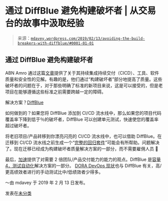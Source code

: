 <!--yml

类别：未分类

日期：2024-05-18 05:26:44

-->

# 通过 DiffBlue 避免构建破坏者 | 从交易台的故事中汲取经验

> 来源：[`mdavey.wordpress.com/2019/02/13/avoiding-the-build-breakers-with-diffblue/#0001-01-01`](https://mdavey.wordpress.com/2019/02/13/avoiding-the-build-breakers-with-diffblue/#0001-01-01)

## 通过 DiffBlue 避免构建破坏者

ABN Amro 通过这篇[文章](https://medium.com/abn-amro-developer/improved-software-delivery-within-abn-amro-by-continuous-integration-continuous-delivery-1e317f7fb8cc)提供了关于其持续集成持续交付（CICD）、工具、软件质量和安全性的见解。有趣的是，他们通过“构建破坏者”部分地提高了质量。这些破坏者的问题在于，对于那些明确了标准的新项目来说，这是可以接受的，但是老项目在能够遵循这些标准之前需要跨越一定的障碍。

解决方案？[DiffBlue](https://www.diffblue.com/)

如何做到的？如果您将 DiffBlue 添加到 CI/CD 流水线中，那么如果您的项目代码覆盖率下降到低于％的破坏者，DiffBlue 可以创建单元测试，快速使您的覆盖率超过破坏者。

将老旧项目/产品转移到你漂亮闪亮的 CI/CD 流水线中，也可以借助 DiffBlue。在迁移到 CI/CD 流水线之前生成一个“[完整的回归套件](https://www.diffblue.com/datasheet)”可能会有所帮助。问题解决了。现在迁移已经成为构建破坏者质量解决方案的一部分，而不需要雇佣人员 🙂

最后，[加速](https://www.amazon.co.uk/dp/B07B9F83WM)提供了对需要 2 倍团队/产品交付能力的能力的观点。DiffBlue 是[容量 4，测试自动化](https://devops-research.com/assets/accelerate-book-excerpt.pdf)解决方案的一部分。 [DORA DevOps 现状](https://cloudplatformonline.com/rs/248-TPC-286/images/DORA-State%20of%20DevOps.pdf)也与 DiffBlue 有关，高/更高绩效者进行的手动测试比中/低绩效者少得多。

～由 mdavey 于 2019 年 2 月 13 日发布。

发表在[未分类](https://mdavey.wordpress.com/category/uncategorized/)
